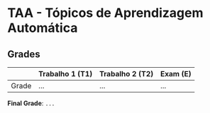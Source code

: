 # TAA - Tópicos de Aprendizagem Automática

## Grades

|       | Trabalho 1 (T1) | Trabalho 2 (T2)| Exam (E) |
|-------|-----------------|----------------|----------|
| Grade | ...             | ...            | ...      |

**Final Grade**: `...`